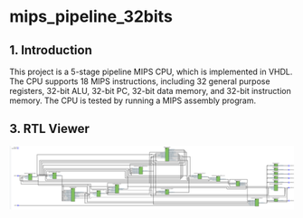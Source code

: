 # mips_pipeline_32bits

## 1. Introduction

This project is a 5-stage pipeline MIPS CPU, which is implemented in VHDL. The CPU supports 18 MIPS instructions, including 32 general purpose registers, 32-bit ALU, 32-bit PC, 32-bit data memory, and 32-bit instruction memory. The CPU is tested by running a MIPS assembly program.

## 3. RTL Viewer

![RTL Viewer](RTLviewer.png)
